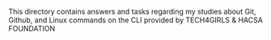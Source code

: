 This directory contains answers and tasks regarding my studies about Git, Github, and Linux commands on the CLI provided by TECH4GIRLS & HACSA FOUNDATION